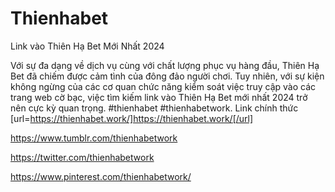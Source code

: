 # Thienhabet

Link vào Thiên Hạ Bet Mới Nhất 2024

Với sự đa dạng về dịch vụ cùng với chất lượng phục vụ hàng đầu, Thiên Hạ Bet đã chiếm được cảm tình của đông đảo người chơi. Tuy nhiên, với sự kiện không ngừng của các cơ quan chức năng kiểm soát việc truy cập vào các trang web cờ bạc, việc tìm kiếm link vào Thiên Hạ Bet mới nhất 2024 trở nên cực kỳ quan trọng. #thienhabet #thienhabetwork. Link chính thức [url=https://thienhabet.work/]https://thienhabet.work/[/url]

https://www.tumblr.com/thienhabetwork

https://twitter.com/thienhabetwork

https://www.pinterest.com/thienhabetwork/
